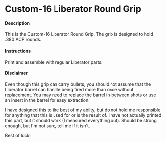 # Custom-16 Liberator Round Grip

#### Description

This is the Custom-16 Liberator Round Grip.  The grip is designed to hold .380 ACP rounds. 

#### Instructions
Print and assemble with regular Liberator parts. 

#### Disclaimer 

Even though this grip can carry bullets, you should not assume that the Liberator barrel can handle being fired more than once without replacement.  You may need to replace the barrel in-between shots or use an insert in the barrel for easy extraction.

I have designed this to the best of my abilty, but do not hold me responsible for anything that this is used for or is the result of. I have not actually printed this part, but it should work (I measured everything out). Should be strong enough, but I'm not sure, tell me if it isn't.

Best of luck!
